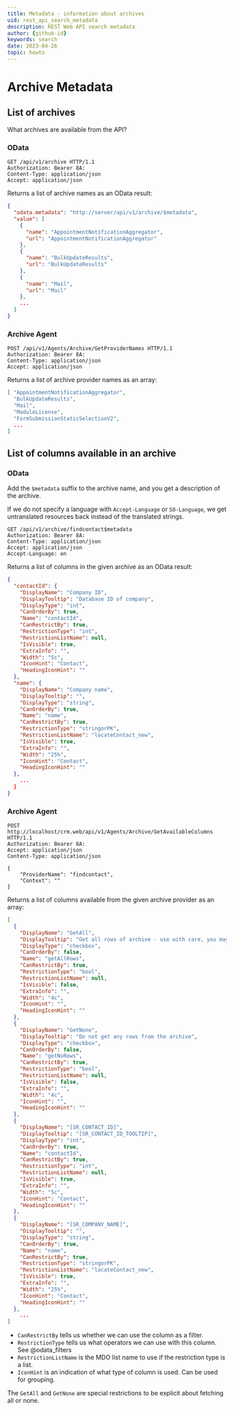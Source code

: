 ```yaml
---
title: Metadata - information about archives
uid: rest_api_search_metadata
description: REST Web API search metadata
author: {github-id}
keywords: search
date: 2023-04-26
topic: howto
---
```


# Archive Metadata

## List of archives

What archives are available from the API?

### OData

```http
GET /api/v1/archive HTTP/1.1
Authorization: Bearer 8A:
Content-Type: application/json
Accept: application/json
```

Returns a list of archive names as an OData result:

```json
{
  "odata.metadata": "http://server/api/v1/archive/$metadata",
  "value": [
    {
      "name": "AppointmentNotificationAggregator",
      "url": "AppointmentNotificationAggregator"
    },
    {
      "name": "BulkUpdateResults",
      "url": "BulkUpdateResults"
    },
    {
      "name": "Mail",
      "url": "Mail"
    },
    ...
  ]
}
```

### Archive Agent

```http
POST /api/v1/Agents/Archive/GetProviderNames HTTP/1.1
Authorization: Bearer 8A:
Content-Type: application/json
Accept: application/json
```

Returns a list of archive provider names as an array:

```json
[ "AppointmentNotificationAggregator",
  "BulkUpdateResults",
  "Mail",
  "ModuleLicense",
  "FormSubmissionStaticSelectionV2",
  ...
]
```

## List of columns available in an archive

### OData

Add the `$metadata` suffix to the archive name, and you get a description of the archive.

If we do not specify a language with `Accept-Language` or `SO-Language`, we get untranslated resources back instead of the translated strings.

```http
GET /api/v1/archive/findcontact$metadata
Authorization: Bearer 8A:
Content-Type: application/json
Accept: application/json
Accept-Language: en
```

Returns a list of columns in the given archive as an OData result:

```json
{
  "contactId": {
    "DisplayName": "Company ID",
    "DisplayTooltip": "Database ID of company",
    "DisplayType": "int",
    "CanOrderBy": true,
    "Name": "contactId",
    "CanRestrictBy": true,
    "RestrictionType": "int",
    "RestrictionListName": null,
    "IsVisible": true,
    "ExtraInfo": "",
    "Width": "5c",
    "IconHint": "Contact",
    "HeadingIconHint": ""
  },
  "name": {
    "DisplayName": "Company name",
    "DisplayTooltip": "",
    "DisplayType": "string",
    "CanOrderBy": true,
    "Name": "name",
    "CanRestrictBy": true,
    "RestrictionType": "stringorPK",
    "RestrictionListName": "locateContact_new",
    "IsVisible": true,
    "ExtraInfo": "",
    "Width": "25%",
    "IconHint": "Contact",
    "HeadingIconHint": ""
  },
    ...
  ]
}
```

### Archive Agent

```http
POST  http://localhost/crm.web/api/v1/Agents/Archive/GetAvailableColumns HTTP/1.1
Authorization: Bearer 8A:
Accept: application/json
Content-Type: application/json

{
    "ProviderName": "findcontact",
    "Context": ""
}
```

Returns a list of columns available from the given archive provider as an array:

```json
[
  {
    "DisplayName": "GetAll",
    "DisplayTooltip": "Get all rows of archive - use with care, you may be fetching the whole database",
    "DisplayType": "checkbox",
    "CanOrderBy": false,
    "Name": "getAllRows",
    "CanRestrictBy": true,
    "RestrictionType": "bool",
    "RestrictionListName": null,
    "IsVisible": false,
    "ExtraInfo": "",
    "Width": "4c",
    "IconHint": "",
    "HeadingIconHint": ""
  },
  {
    "DisplayName": "GetNone",
    "DisplayTooltip": "Do not get any rows from the archive",
    "DisplayType": "checkbox",
    "CanOrderBy": false,
    "Name": "getNoRows",
    "CanRestrictBy": true,
    "RestrictionType": "bool",
    "RestrictionListName": null,
    "IsVisible": false,
    "ExtraInfo": "",
    "Width": "4c",
    "IconHint": "",
    "HeadingIconHint": ""
  },
  {
    "DisplayName": "[SR_CONTACT_ID]",
    "DisplayTooltip": "[SR_CONTACT_ID_TOOLTIP]",
    "DisplayType": "int",
    "CanOrderBy": true,
    "Name": "contactId",
    "CanRestrictBy": true,
    "RestrictionType": "int",
    "RestrictionListName": null,
    "IsVisible": true,
    "ExtraInfo": "",
    "Width": "5c",
    "IconHint": "Contact",
    "HeadingIconHint": ""
  },
  {
    "DisplayName": "[SR_COMPANY_NAME]",
    "DisplayTooltip": "",
    "DisplayType": "string",
    "CanOrderBy": true,
    "Name": "name",
    "CanRestrictBy": true,
    "RestrictionType": "stringorPK",
    "RestrictionListName": "locateContact_new",
    "IsVisible": true,
    "ExtraInfo": "",
    "Width": "25%",
    "IconHint": "Contact",
    "HeadingIconHint": ""
  },
    ...
]
```

* `CanRestrictBy` tells us whether we can use the column as a filter.
* `RestrictionType` tells us what operators we can use with this column. See @odata_filters
* `RestrictionListName` is the MDO list name to use if the restriction type is a list.
* `IconHint` is an indication of what type of column is used. Can be used for grouping.

The `GetAll` and `GetNone` are special restrictions to be explicit about fetching all or none.
